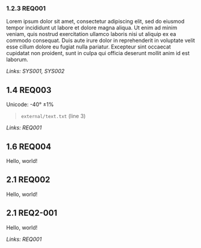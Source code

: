 ### 1.2.3 REQ001

Lorem ipsum dolor sit amet, consectetur adipiscing elit, sed do eiusmod
tempor incididunt ut labore et dolore magna aliqua.
Ut enim ad minim veniam, quis nostrud exercitation ullamco laboris nisi ut
aliquip ex ea commodo consequat.
Duis aute irure dolor in reprehenderit in voluptate velit esse cillum dolore
eu fugiat nulla pariatur.
Excepteur sint occaecat cupidatat non proident, sunt in culpa qui officia
deserunt mollit anim id est laborum.

*Links: SYS001, SYS002*

## 1.4 REQ003

Unicode: -40° ±1%

> `external/text.txt` (line 3)

*Links: REQ001*

## 1.6 REQ004

Hello, world!

## 2.1 REQ002

Hello, world!

## 2.1 REQ2-001

Hello, world!

*Links: REQ001*

